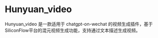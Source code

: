 # Hunyuan_video
Hunyuan_video 是一款适用于 chatgpt-on-wechat 的视频生成插件，基于SiliconFlow平台的混元视频生成功能，支持通过文本描述生成视频。
